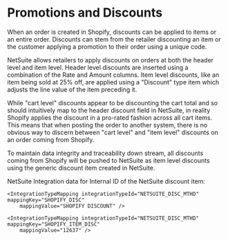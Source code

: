 # Promotions and Discounts

When an order is created in Shopify, discounts can be applied to items or an entire order. Discounts can stem from the retailer discounting an item or the customer applying a promotion to their order using a unique code. 

NetSuite allows retailers to apply discounts on orders at both the header level and item level. Header level discounts are inserted using a combination of the Rate and Amount columns. Item level discounts, like an item being sold at 25% off, are applied using a "Discount" type item which adjusts the line value of the item preceding it.


While "cart level" discounts appear to be discounting the cart total and so should intuitively map to the header discount field in NetSuite, in reality Shopify applies the discount in a pro-rated fashion across all cart items. This means that when posting the order to another system, there is no obvious way to discern between "cart level" and "item level" discounts on an order coming from Shopify.

To maintain data integrity and traceability down stream, all discounts coming from Shopify will be pushed to NetSuite as item level discounts using the generic discount item created in NetSuite.

NetSuite Integration data for Internal ID of the NetSuite discount item:

```
<IntegrationTypeMapping integrationTypeId="NETSUITE_DISC_MTHD" mappingKey="SHOPIFY_DISC"
    mappingValue="SHOPIFY DISCOUNT" />  

<IntegrationTypeMapping integrationTypeId="NETSUITE_DISC_MTHD" mappingKey="SHOPIFY_ITEM_DISC"
    mappingValue="12637" />  
```